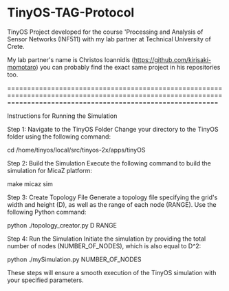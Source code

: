# TinyOS-TAG-Protocol
TinyOS Project developed for the course 'Processing and Analysis of Sensor Networks (INF511) with my lab partner at Technical University of Crete. 

My lab partner's name is Christos Ioannidis (https://github.com/kirisaki-momotaro) you can probably find the exact same project in his repositories too. 

=================================================================================================================================================================

Instructions for Running the Simulation

Step 1: Navigate to the TinyOS Folder
Change your directory to the TinyOS folder using the following command:

cd /home/tinyos/local/src/tinyos-2x/apps/tinyOS

Step 2: Build the Simulation
Execute the following command to build the simulation for MicaZ platform:

make micaz sim

Step 3: Create Topology File
Generate a topology file specifying the grid's width and height (D), as well as the range of each node (RANGE). Use the following Python command:

python ./topology_creator.py D RANGE

Step 4: Run the Simulation
Initiate the simulation by providing the total number of nodes (NUMBER_OF_NODES), which is also equal to D^2:

python ./mySimulation.py NUMBER_OF_NODES

These steps will ensure a smooth execution of the TinyOS simulation with your specified parameters.
